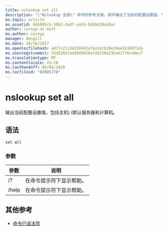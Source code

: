 ```yaml
---
title: nslookup set all
description: "\"Nslookup 全部\" 命令的参考文章，其中输出了当前的配置设置值。"
ms.topic: article
ms.assetid: 04b695cb-38b2-4adf-aa55-9d1b628eb8ac
author: coreyp-at-msft
ms.author: coreyp
manager: dongill
ms.date: 10/16/2017
ms.openlocfilehash: ad77c21134228403afaa1dcb30e29ee1b36071da
ms.sourcegitcommit: 53d526bfeddb89d28af44210a23ba417f6ce0ecf
ms.translationtype: MT
ms.contentlocale: zh-CN
ms.lasthandoff: 08/06/2020
ms.locfileid: "87885778"
---
```

# <a name="nslookup-set-all"></a>nslookup set all

输出当前配置设置值，包括主机)  (默认服务器和计算机。

## <a name="syntax"></a>语法

```
set all
```

### <a name="parameters"></a>参数

| 参数 | 说明 |
| --------- | ----------- |
| /? | 在命令提示符下显示帮助。 |
| /help | 在命令提示符下显示帮助。 |

## <a name="additional-references"></a>其他参考

- [命令行语法项](command-line-syntax-key.md)
